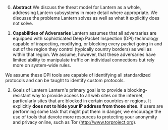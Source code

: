 0. **Abstract**
We discuss the threat model for Lantern as a whole, addressing Lantern subsystems in more detail where appropriate. We discusse the problems Lantern solves as well as what it explicitly does not solve.

1. **Capabilities of Adversaries**
Lantern assumes that all adversaries are equipped with sophisticated Deep Packet Inspection (DPI) technology capable of inspecting, modifying, or blocking every packet going in and out of the region they control (typically country borders) as well as within that region. We assume, however, that these adversaries have limited ability to manipulate traffic on individual connections but rely more on system-wide rules.

We assume these DPI tools are capable of identifying all standardized protocols and can be taught to identify custom protocols.

2. Goals of Lantern
Lantern's primary goal is to provide a blocking-resistant way to provide access to all web sites on the internet, particularly sites that are blocked in certain countries or regions. It explicitly **does not to hide your IP address from those sites**. If users are performing some task that might put them in danger, we encourage the use of tools that devote more resources to protecting your anonymity and privacy online, such as Tor (http://www.torproject.org).